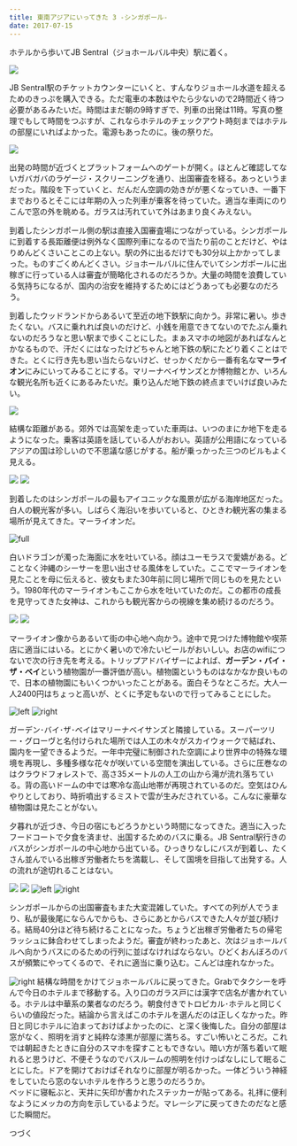 ```yaml
---
title: 東南アジアにいってきた 3 -シンガポール-
date: 2017-07-15
---
```


ホテルから歩いてJB Sentral（ジョホールバル中央）駅に着く。

![](https://photos.xar.sh/35975827371_250649f641_h.jpg)

JB Sentral駅のチケットカウンターにいくと、すんなりジョホール水道を超えるためのきっぷを購入できる。ただ電車の本数はやたら少ないので2時間近く待つ必要があるみたいだ。時間はまだ朝の9時すぎで、列車の出発は11時。写真の整理でもして時間をつぶすが、これならホテルのチェックアウト時刻まではホテルの部屋にいればよかった。電源もあったのに。後の祭りだ。

![](https://photos.xar.sh/35301127273_b05bc4f2a4_h.jpg)

出発の時間が近づくとプラットフォームへのゲートが開く。ほとんど確認してないガバガバのラゲージ・スクリーニングを通り、出国審査を経る。あっというまだった。階段を下っていくと、だんだん空調の効きがが悪くなっていき、一番下までおりるとそこには年期の入った列車が乗客を待っていた。適当な車両にのりこんで窓の外を眺める。ガラスは汚れていて外はあまり良くみえない。

到着したシンガポール側の駅は直接入国審査場につながっている。シンガポールに到着する長距離便は例外なく国際列車になるので当たり前のことだけど、やはりめんどくさいことこの上ない。駅の外に出るだけでも30分以上かかってしまった。ものすごくめんどくさい。ジョホールバルに住んでいてシンガポールに出稼ぎに行っている人は審査が簡略化されるのだろうか。大量の時間を浪費している気持ちになるが、国内の治安を維持するためにはどうあっても必要なのだろう。

到着したウッドランドからあるいて至近の地下鉄駅に向かう。非常に暑い。歩きたくない。バスに乗れれば良いのだけど、小銭を用意できてないのでたぶん乗れないのだろうなと思い駅まで歩くことにした。まぁスマホの地図があればなんとかなるもので、汗だくにはなったけどちゃんと地下鉄の駅にたどり着くことはできた。とくに行き先も思い当たらないけど、せっかくだから一番有名な**マーライオン**にみにいってみることにする。マリーナベイサンズとか博物館とか、いろんな観光名所も近くにあるみたいだ。乗り込んだ地下鉄の終点までいけば良いみたい。

![](https://photos.xar.sh/35940362852_2c3325b0cf_h.jpg)

結構な距離がある。郊外では高架を走っていた車両は、いつのまにか地下を走るようになった。乗客は英語を話している人がおおい。英語が公用語になっているアジアの国は珍しいので不思議な感じがする。船が乗っかった三つのビルもよく見える。

![](https://photos.xar.sh/35301142013_91a2d9c784_h.jpg)
![](https://photos.xar.sh/35301158633_b5f06d207d_h.jpg)

到着したのはシンガポールの最もアイコニックな風景が広がる海岸地区だった。白人の観光客が多い。しばらく海沿いを歩いていると、ひときわ観光客の集まる場所が見えてきた。マーライオンだ。

![full](https://photos.xar.sh/35269129964_3467d75ef9_h.jpg)

白いドラゴンが濁った海面に水を吐いている。顔はユーモラスで愛嬌がある。どことなく沖縄のシーサーを思い出させる風体をしていた。ここでマーライオンを見たことを母に伝えると、彼女もまた30年前に同じ場所で同じものを見たという。1980年代のマーライオンもここから水を吐いていたのだ。この都市の成長を見守ってきた女神は、これからも観光客からの視線を集め続けるのだろう。

![](https://photos.xar.sh/35975857291_ec22383736_h.jpg)
![](https://photos.xar.sh/35301204533_5ad5a4350c_h.jpg)

マーライオン像からあるいて街の中心地へ向かう。途中で見つけた博物館や喫茶店に適当にはいる。とにかく暑いので冷たいビールがおいしい。お店のwifiにつないで次の行き先を考える。トリップアドバイザーによれば、**ガーデン・バイ・ザ・ベイ**という植物園が一番評価が高い。植物園というものはなかなか良いもので、日本の植物園にもいくつかいったことがある。面白そうなところだ。大人一人2400円はちょっと高いが、とくに予定もないので行ってみることにした。

![left](https://photos.xar.sh/35718798880_4c2315a5fc_b.jpg)
![right](https://photos.xar.sh/35975902331_6b2d93f16c_b.jpg)

ガーデン･バイ･ザ･ベイはマリーナベイサンズと隣接している。スーパーツリー・グローヴと名付けられた場所では人工の木々がスカイウォークで結ばれ、園内を一望できるようだ。一年中完璧に制御された空調により世界中の特殊な環境を再現し、多種多様な花々が咲いている空間を演出している。さらに圧巻なのはクラウドフォレストで、高さ35メートルの人工の山から滝が流れ落ちている。背の高いドームの中では寒冷な高山地帯が再現されているのだ。空気はひんやりとしており、時折噴出するミストで雲が生みだされている。こんなに豪華な植物園は見たことがない。

夕暮れが近づき、今日の宿にもどろうかという時間になってきた。適当に入ったフードコートで夕食を済ませ、出国するためのバスに乗る。JB Sentral駅行きのバスがシンガポールの中心地から出ている。ひっきりなしにバスが到着し、たくさん並んでいる出稼ぎ労働者たちを満載し、そして国境を目指して出発する。人の流れが途切れることはない。

![](https://photos.xar.sh/37120414012_dd8f45e0a8_h.jpg)
![](https://photos.xar.sh/35301213513_1dc009ca52_h.jpg)
![left](https://photos.xar.sh/35718833610_1d458eefe8_h.jpg)
![right](https://photos.xar.sh/35718832350_24c95be481_h.jpg)

シンガポールからの出国審査もまた大変混雑していた。すべての列が人でうまり、私が最後尾にならんでからも、さらにあとからバスできた人々が並び続ける。結局40分ほど待ち続けることになった。ちょうど出稼ぎ労働者たちの帰宅ラッシュに鉢合わせてしまったようだ。審査が終わったあと、次はジョホールバルへ向かうバスにのるための行列に並ばなければならない。ひどくおんぼろのバスが頻繁にやってくるので、それに適当に乗り込む。こんどは座れなかった。

![right](https://photos.xar.sh/36109534245_baf20ea10f_b.jpg)
結構な時間をかけてジョホールバルに戻ってきた。Grabでタクシーを呼んで今日のホテルまで移動する。入り口のガラス戸には漢字で店名が書かれている。ホテルは中華系の業者なのだろう。朝食付きでトロピカル･ホテルと同じくらいの値段だった。結論から言えばこのホテルを選んだのは正しくなかった。昨日と同じホテルに泊まっておけばよかったのに、と深く後悔した。自分の部屋は窓がなく、照明を消すと純粋な漆黒が部屋に満ちる。すごい怖いところだ。これでは朝起きたときに自分のスマホを探すこともできない。暗い方が落ち着いて眠れると思うけど、不便そうなのでバスルームの照明を付けっぱなしにして眠ることにした。ドアを開けておけばそれなりに部屋が明るかった。一体どういう神経をしていたら窓のないホテルを作ろうと思うのだろうか。<br>
ベッドに寝転ぶと、天井に矢印が書かれたステッカーが貼ってある。礼拝に便利なようにメッカの方向を示しているようだ。マレーシアに戻ってきたのだなと感じた瞬間だ。


つづく
